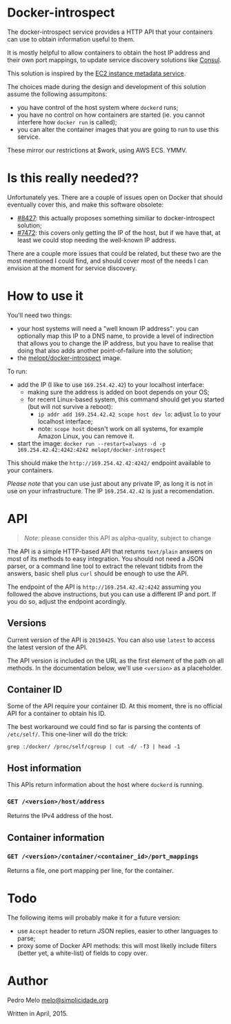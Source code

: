 # Docker-introspect #

The docker-introspect service provides a HTTP API that your containers
can use to obtain information useful to them.

It is mostly helpful to allow containers to obtain the host IP address
and their own port mappings, to update service discovery solutions like
[Consul](https://www.consul.io/).

This solution is inspired by the
[EC2 instance metadata service](http://docs.aws.amazon.com/AWSEC2/latest/UserGuide/ec2-instance-metadata.html).

The choices made during the design and development of this solution
assume the following assumpitons:

* you have control of the host system where `dockerd` runs;
* you have no control on how containers are started (ie. you cannot
  interfere how `docker run` is called);
* you can alter the container images that you are going to run to use
  this service.

These mirror our restrictions at $work, using AWS ECS. YMMV.


# Is this really needed??

Unfortunately yes. There are a couple of issues open on Docker that
should eventually cover this, and make this software obsolete:

* [#8427](https://github.com/docker/docker/issues/8427): this actually
  proposes something similiar to docker-introspect solution;
* [#7472](https://github.com/docker/docker/issues/7472): this covers
  only getting the IP of the host, but if we have that, at least we
  could stop needing the well-known IP address.

There are a couple more issues that could be related, but these two are
the most mentioned I could find, and should cover most of the needs I
can envision at the moment for service discovery.


# How to use it #

You'll need two things:

* your host systems will need a "well known IP address": you can
  optionally map this IP to a DNS name, to provide a level of
  indirection that allows you to change the IP address, but you have
  to realise that doing that also adds another point-of-failure into
  the solution;
* the
  [melopt/docker-introspect](https://registry.hub.docker.com/u/melopt/docker-introspect/)
  image.

To run:

* add the IP (I like to use `169.254.42.42`) to your localhost interface:
    * making sure the address is added on boot depends on your OS;
    * for recent Linux-based system, this command should get you started
      (but will not survive a reboot):
        * `ip addr add 169.254.42.42 scope host dev lo`: adjust `lo` to
          your localhost interface;
        * note: `scope host` doesn't work on all systems, for example
          Amazon Linux, you can remove it.
* start the image: `docker run --restart=always -d -p 169.254.42.42:4242:4242 melopt/docker-introspect`

This should make the `http://169.254.42.42:4242/` endpoint available to
your containers.

*Please note* that you can use just about any private IP, as long it is
not in use on your infrastructure. The IP `169.254.42.42` is just a
recomendation.


# API #

> *Note*: please consider this API as alpha-quality, subject to change

The API is a simple HTTP-based API that returns `text/plain` answers on
most of its methods to easy integration. You should not need a JSON
parser, or a command line tool to extract the relevant tidbits from the
answers, basic shell plus `curl` should be enough to use the API.

The endpoint of the API is `http://169.254.42.42:4242` assuming you
followed the above instructions, but you can use a different IP and
port. If you do so, adjust the endpoint acordingly.


## Versions ##

Current version of the API is `20150425`. You can also use `latest` to
access the latest version of the API.

The API version is included on the URL as the first element of the path
on all methods. In the documentation below, we'll use `<version>` as a
placeholder.


## Container ID ##

Some of the API require your container ID. At this moment, thre is no
official API for a container to obtain his ID.

The best workaround we could find so far is parsing the contents of
`/etc/self/`. This one-liner will do the trick:

    grep :/docker/ /proc/self/cgroup | cut -d/ -f3 | head -1


## Host information

This APIs return information about the host where `dockerd` is running.

### `GET /<version>/host/address`

Returns the IPv4 address of the host.


## Container information

### `GET /<version>/container/<container_id>/port_mappings`

Returns a file, one port mapping per line, for the container.


# Todo

The following items will probably make it for a future version:

* use `Accept` header to return JSON replies, easier to other
  languages to parse;
* proxy some of Docker API methods: this will most likelly include
  filters (better yet, a white-list) of fields to copy over.


# Author #

Pedro Melo <melo@simplicidade.org>

Written in April, 2015.
